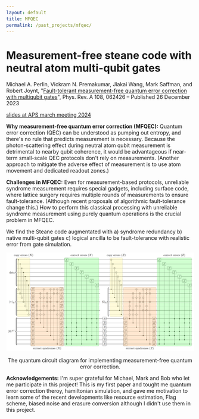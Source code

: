 ```yaml
---
layout: default
title: MFQEC
permalink: /past_projects/mfqec/
---
```


# Measurement-free steane code with neutral atom multi-qubit gates

Michael A. Perlin, Vickram N. Premakumar, Jiakai Wang, Mark Saffman, and Robert Joynt, "[Fault-tolerant measurement-free quantum error correction with multiqubit gates](https://journals.aps.org/pra/abstract/10.1103/PhysRevA.108.062426)", Phys. Rev. A 108, 062426 – Published 26 December 2023

[slides at APS march meeting 2024](/files/2023/APSMM24_MFQEC.pdf)

**Why measurement-free quantum error correction (MFQEC):** Quantum error correction (QEC) can be understood as pumping out entropy, and there's no rule that predicts measurement is necessary. Because the photon-scattering effect during neutral atom qubit measurement is detrimental to nearby qubit coherence, it would be advantageous if near-term small-scale QEC protocols don't rely on measurements. (Another approach to mitigate the adverse effect of measurement is to use atom movement and dedicated readout zones.)

**Challenges in MFQEC:** Even for measurement-based protocols, unreliable syndrome measurement requires special gadgets, including surface code, where lattice surgery requires multiple rounds of measurements to ensure fault-tolerance. (Although recent proposals of algorithmic fault-tolerance change this.) How to perform this classical processing with unreliable syndrome measurement using purely quantum operations is the crucial problem in MFQEC.

We find the Steane code augmentated with a) syndrome redundancy b) native multi-qubit gates c) logical ancilla to be fault-tolerance with realistic error from gate simulation.

<div style="text-align: center;">
  <img src="/files/2023/circ.png" style="width: 800px;" alt="the quantum circuit diagram for implementing measurement-free quantum error correction">
  <p>The quantum circuit diagram for implementing measurement-free quantum error correction.</p>
</div>


**Acknowledgements:** I'm super grateful for Michael, Mark and Bob who let me participate in this project! This is my first paper and tought me quantum error correction theroy, hamiltonian simulation, and gave me motivation to learn some of the recent developments like resource estimation, Flag scheme, biased noise and erasure conversion although I didn't use them in this project.
